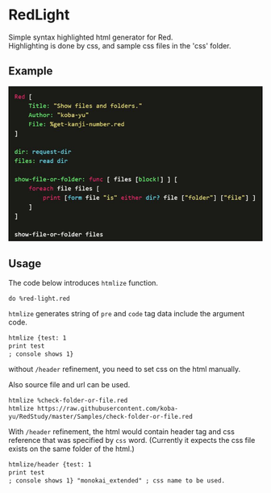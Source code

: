 # RedLight
Simple syntax highlighted html generator for Red.  
Highlighting is done by css, and sample css files in the 'css' folder.

## Example
![example image](./images/example.JPG)

## Usage

The code below introduces `htmlize` function.

```red
do %red-light.red
```

`htmlize` generates string of `pre` and `code` tag data include the argument code.

```red
htmlize {test: 1
print test
; console shows 1}
```

without `/header` refinement, you need to set css on the html manually.

Also source file and url can be used.

```red
htmlize %check-folder-or-file.red
htmlize https://raw.githubusercontent.com/koba-yu/RedStudy/master/Samples/check-folder-or-file.red
```

With `/header` refinement, the html would contain header tag and css reference that was specified by `css` word.
(Currently it expects the css file exists on the same folder of the html.)

```red
htmlize/header {test: 1
print test
; console shows 1} "monokai_extended" ; css name to be used.
```